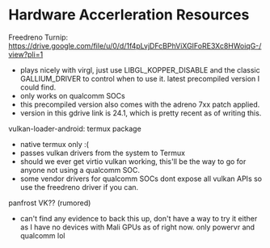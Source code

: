 # Hardware Accerleration Resources

  Freedreno Turnip: https://drive.google.com/file/u/0/d/1f4pLvjDFcBPhViXGIFoRE3Xc8HWoiqG-/view?pli=1
  - plays nicely with virgl, just use LIBGL_KOPPER_DISABLE and the classic GALLIUM_DRIVER to control when to use it. latest precompiled version I could find.
  - only works on qualcomm SOCs
  - this precompiled version also comes with the adreno 7xx patch applied.
  - version in this gdrive link is 24.1, which is pretty recent as of writing this.
  
  vulkan-loader-android: termux package
  - native termux only :(
  - passes vulkan drivers from the system to Termux
  - should we ever get virtio vulkan working, this'll be the way to go for anyone not using a qualcomm SOC.
  - some vendor drivers for qualcomm SOCs dont expose all vulkan APIs so use the freedreno driver if you can.

  panfrost VK?? (rumored)
  - can't find any evidence to back this up, don't have a way to try it either as I have no devices with Mali GPUs as of right now. only powervr and qualcomm lol
